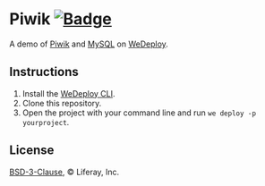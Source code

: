 # Piwik [![Badge](https://img.shields.io/badge/built%20with-wedeploy-00d46a.svg?style=flat)](http://wedeploy.com)

A demo of [Piwik](https://hub.docker.com/_/piwik/) and [MySQL](https://hub.docker.com/_/mysql/) on [WeDeploy](https://wedeploy.com/).

## Instructions

1. Install the [WeDeploy CLI](https://wedeploy.com/docs/intro/using-the-command-line/).
2. Clone this repository.
3. Open the project with your command line and run `we deploy -p yourproject`.

## License

[BSD-3-Clause](./LICENSE.md), © Liferay, Inc.

